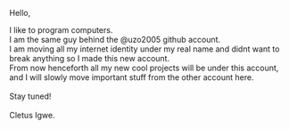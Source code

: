Hello,

I like to program computers.\
I am the same guy behind the @uzo2005 github account.\
I am moving all my internet identity under my real name and didnt want to break anything so I made this new account.\
From now henceforth all my new cool projects will be under this account, and I will slowly move important stuff from the other account here.\
\
Stay tuned!\
\
Cletus Igwe.

